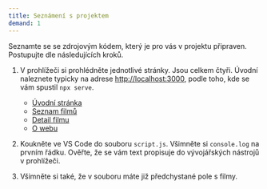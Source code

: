 ```yaml
---
title: Seznámení s projektem
demand: 1
---
```


Seznamte se se zdrojovým kódem, který je pro vás v projektu připraven. Postupujte dle následujících kroků.

1. V prohlížeči si prohlédněte jednotlivé stránky. Jsou celkem čtyři. Úvodní naleznete typicky na adrese [http://localhost:3000](http://localhost:3000), podle toho, kde se vám spustil `npx serve`.

   - [Úvodní stránka](http://localhost:3000)
   - [Seznam filmů](http://localhost:3000/seznam.html)
   - [Detail filmu](http://localhost:3000/film.html)
   - [O webu](http://localhost:3000/o-webu.html)

1. Koukněte ve VS Code do souboru `script.js`. Všimněte si `console.log` na prvním řádku. Ověřte, že se vám text propisuje do vývojářských nástrojů v prohlížeči.

1. Všimněte si také, že v souboru máte již předchystané pole s filmy.
